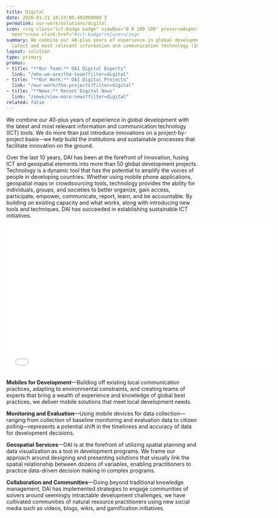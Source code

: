 ```yaml
---
title: Digital
date: 2016-01-21 18:23:00.492000000 Z
permalink: our-work/solutions/digital
icon: <svg class="ict-badge badge" viewBox="0 0 100 100" preserveAspectRatio="xMinYMax
  meet"><use xlink:href="#ict-badge"></use></svg>
summary: We combine our 40-plus years of experience in global development with the
  latest and most relevant information and communication technology (ICT) tools.
layout: solution
type: primary
promos:
- title: "**Our Team:** DAI Digital Experts"
  link: "/who-we-are/the-team?filter=digital"
- title: "**Our Work:** DAI Digital Projects"
  link: "/our-work/the-projects?filter=digital"
- title: "**News:** Recent Digital News"
  link: "/news/view-more-news?filter=digital"
related: false
---
```


We combine our 40-plus years of experience in global development with the latest and most relevant information and communication technology (ICT) tools. We do more than just introduce innovations on a project-by-project basis—we help build the institutions and sustainable processes that facilitate innovation on the ground.


Over the last 10 years, DAI has been at the forefront of innovation, fusing ICT and geospatial elements into more than 50 global development projects. Technology is a dynamic tool that has the potential to amplify the voices of people in developing countries. Whether using mobile phone applications, geospatial maps or crowdsourcing tools, technology provides the ability for individuals, groups, and societies to better organize, gain access, participate, empower, communicate, report, learn, and be accountable. By building on existing capacity and what works, along with introducing new tools and techniques, DAI has succeeded in establishing sustainable ICT initiatives.

<p><iframe allowfullscreen="" frameborder="0" height="394" mozallowfullscreen="" src="//player.vimeo.com/video/79700096" webkitallowfullscreen="" width="703"></iframe></p>

**Mobiles for Development**—Building off existing local communication practices, adapting to environmental constraints, and creating teams of experts that bring a wealth of experience and knowledge of global best practices, we deliver mobile solutions that meet local development needs.

**Monitoring and Evaluation**—Using mobile devices for data collection—ranging from collection of baseline monitoring and evaluation data to citizen polling—represents a potential shift in the timeliness and accuracy of data for development decisions.

**Geospatial Services**—DAI is at the forefront of utilizing spatial planning and data visualization as a tool in development programs. We frame our approach around designing and presenting solutions that visually link the spatial relationship between dozens of variables, enabling practitioners to practice data-driven decision making in complex programs.

**Collaboration and Communities**—Going beyond traditional knowledge management, DAI has implemented strategies to engage communities of solvers around seemingly intractable development challenges, we have cultivated communities of natural resource practitioners using new social media such as videos, blogs, wikis, and gamification initiatives.
